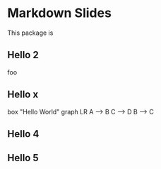 # Markdown Slides

This package is

## Hello 2

foo

## Hello x

<pic>
box "Hello World"
</pic>

<mermaid>
graph LR
  A --> B
  C --> D
  B --> C
</mermaid>

## Hello 4

## Hello 5
